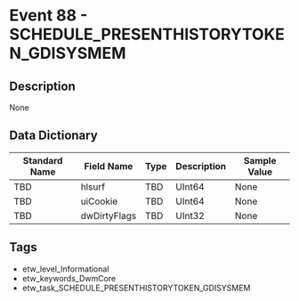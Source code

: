 # Event 88 - SCHEDULE_PRESENTHISTORYTOKEN_GDISYSMEM

## Description
None

## Data Dictionary
|Standard Name|Field Name|Type|Description|Sample Value|
|---|---|---|---|---|
|TBD|hlsurf|TBD|UInt64|None|None|
|TBD|uiCookie|TBD|UInt64|None|None|
|TBD|dwDirtyFlags|TBD|UInt32|None|None|

## Tags
* etw_level_Informational
* etw_keywords_DwmCore
* etw_task_SCHEDULE_PRESENTHISTORYTOKEN_GDISYSMEM